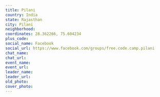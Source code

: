 ```yaml
---
title: Pilani
country: India
state: Rajasthan
city: Pilani
neighborhood: 
coordinates: 28.362266, 75.604234
plus_code:
social_name: Facebook
social_url: https://www.facebook.com/groups/free.code.camp.pilani
chat_name:
chat_url:
event_name:
event_url:
leader_name:
leader_url:
old_photo: 
cover_photo:
---
```

